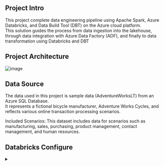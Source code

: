 ## Project Intro 
This project complete data engineering pipeline using Apache Spark, Azure Databricks, and Data Build Tool (DBT) on the Azure cloud platform.   
This solution guides the process from data ingestion into the lakehouse, through data integration with Azure Data Factory (ADF), and finally to data transformation using Databricks and DBT


## Project Architecture 
![image](https://github.com/user-attachments/assets/621477c1-438a-41ff-b00c-de5353ee21db)

## Data Source 
The data used in this project is sample data (AdventureWorksLT) from an Azure SQL Database.   
It represents a fictional bicycle manufacturer, Adventure Works Cycles, and reflects various online transaction processing scenarios.

Included Scenarios:
This dataset includes data for scenarios such as manufacturing, sales, purchasing, product management, contact management, and human resources.

##  Databricks Configure 
<details>
<summary> </summary>
(1) Databricks Secrets Create Scope  
        https://adb-3245733125902016.16.azuredatabricks.net/?o=3245733125902016#secrets/createScope  
        

(2) Azure Key Vault(secret value of data container): add DNS Name & Resource ID to Databricks  
       Key Vault properties find Vault URI for DNS Name & Resource ID 

(3) Create Compute Cluster 
    
(4) Mount all the storage accounts to DBFS (Databricks File System) 

```python
dbutils.fs.mount(
    source= 'wasbs://bronze@medallionsaki.blob.core.windows.net',
    mount_point = '/mnt/bronze',
    extra_configs = {'fs.azure.account.key.medallionsaki.blob.core.windows.net':dbutils.secrets.get('DataBricksScope','StorageAccountKey')}
)

dbutils.fs.mount(
    source= 'wasbs://silver@medallionsaki.blob.core.windows.net',
    mount_point = '/mnt/silver',
    extra_configs = {'fs.azure.account.key.medallionsaki.blob.core.windows.net':dbutils.secrets.get('DataBricksScope','StorageAccountKey')}
)

dbutils.fs.mount(
    source= 'wasbs://gold@medallionsaki.blob.core.windows.net',
    mount_point = '/mnt/gold',
    extra_configs = {'fs.azure.account.key.medallionsaki.blob.core.windows.net':dbutils.secrets.get('DataBricksScope','StorageAccountKey')}
)
```

```python
dbutils.fs.ls('/mnt/bronze')

```


# Define widgets
dbutils.widgets.text('fileName', '', 'File Name')
dbutils.widgets.text('table_schema', '', 'Table Schema')
dbutils.widgets.text('table_name', '', 'Table Name')

fileName = dbutils.widgets.get('fileName')
tableSchema = dbutils.widgets.get('table_schema')
tableName = dbutils.widgets.get('table_name')

# Ensure tableSchema is not empty
if not tableSchema:
    raise ValueError("table_schema cannot be empty")

# Create a database if it doesn't exist, using backticks for safety
spark.sql(f"CREATE DATABASE IF NOT EXISTS `{tableSchema}`")

# If the table is not existing in the database, create it
spark.sql(f"""
          CREATE TABLE IF NOT EXISTS `{tableSchema}`.`{tableName}`
          USING PARQUET 
          LOCATION '/mnt/bronze/{fileName}/{tableSchema}.{tableName}.parquet'
          """)
```


</details>



##  DBT Command





databricks configure --token

                 https://adb-3245733125902016.16.azuredatabricks.net

                 dapi56db420b7f453d0589e7a1008ec993ad-3

databricks secrets list-scopes
databricks fs ls


dat init medallion_dbt_spark


```

```
## Reference 
https://github.com/airscholar/modern-data-eng-dbt-databricks-azure/blob/main/README.md
